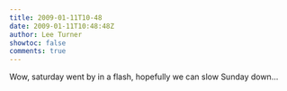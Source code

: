 ```yaml
---
title: 2009-01-11T10-48
date: 2009-01-11T10:48:48Z
author: Lee Turner
showtoc: false
comments: true
---
```


Wow, saturday went by in a flash, hopefully we can slow Sunday down...

